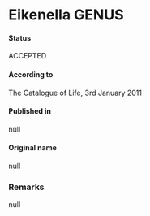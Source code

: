 # Eikenella GENUS

#### Status
ACCEPTED

#### According to
The Catalogue of Life, 3rd January 2011

#### Published in
null

#### Original name
null

### Remarks
null